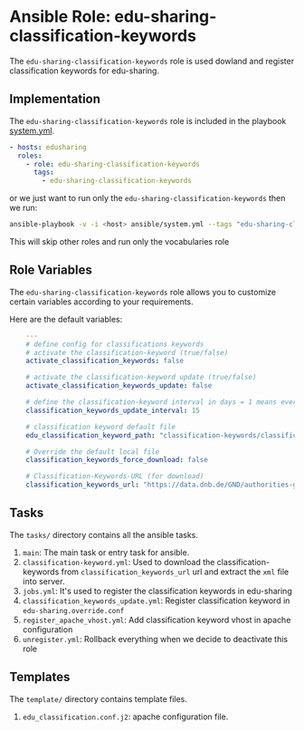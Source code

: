 # Ansible Role: edu-sharing-classification-keywords

The `edu-sharing-classification-keywords` role is used dowland and register classification keywords for edu-sharing.

## Implementation

The `edu-sharing-classification-keywords` role is included in the playbook [system.yml](../../../system.yml).

```yaml
- hosts: edusharing
  roles:
    - role: edu-sharing-classification-keywords
      tags: 
        - edu-sharing-classification-keywords

```



or we just want to run only the `edu-sharing-classification-keywords` then we run:

```sh
ansible-playbook -v -i <host> ansible/system.yml --tags "edu-sharing-classification-keywords"
```
This will skip other roles and run only the vocabularies role

## Role Variables

The `edu-sharing-classification-keywords` role allows you to customize certain variables according to your requirements. 

Here are the default variables:


```yaml
    ---
    # define config for classifications keywords
    # activate the classification-keyword (true/false)
    activate_classification_keywords: false

    # activate the classification-keyword update (true/false)
    activate_classification_keywords_update: false

    # define the classification-keyword interval in days = 1 means every day
    classification_keywords_update_interval: 15

    # classification keyword default file
    edu_classification_keyword_path: "classification-keywords/classification-keywords.xml"

    # Override the default local file
    classification_keywords_force_download: false

    # Classification-Keywords-URL (for download)
    classification_keywords_url: "https://data.dnb.de/GND/authorities-gnd-sachbegriff_dnbmarc_20240213.mrc.xml.gz"
```

## Tasks

The `tasks/` directory contains all the ansible tasks.

1. `main`: The main task or entry task for ansible.
2. `classification-keyword.yml`: Used to download the classification-keywords from  `classification_keywords_url` url and extract the `xml` file into server.
3. `jobs.yml`: It's used to register the classification keywords in edu-sharing
4. `classification_keywords_update.yml`: Register classification keyword in `edu-sharing.override.conf`
5. `register_apache_vhost.yml`: Add classification keyword vhost in apache configuration
6. `unregister.yml`: Rollback everything when we decide to deactivate this role

## Templates

The `template/` directory contains template files.

1. `edu_classification.conf.j2`: apache configuration file.

